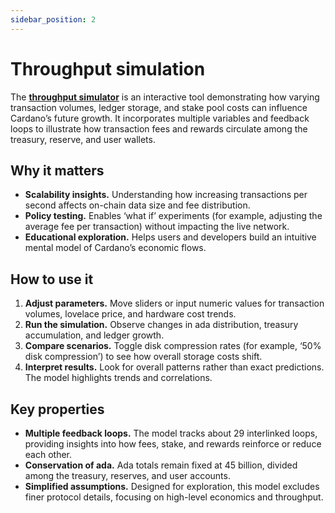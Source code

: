 ```yaml
---
sidebar_position: 2
---
```


# Throughput simulation

The [**throughput simulator**](https://www.insightmaker.com/insight/4DU4kmFVCFDaq30ux29PCe/Cardano-Throughput-v0-3) is an interactive tool demonstrating how varying transaction volumes, ledger storage, and stake pool costs can influence Cardano’s future growth. It incorporates multiple variables and feedback loops to illustrate how transaction fees and rewards circulate among the treasury, reserve, and user wallets.

## Why it matters

- **Scalability insights.** Understanding how increasing transactions per second affects on-chain data size and fee distribution.
- **Policy testing.** Enables ‘what if’ experiments (for example, adjusting the average fee per transaction) without impacting the live network.
- **Educational exploration.** Helps users and developers build an intuitive mental model of Cardano’s economic flows.

## How to use it

1. **Adjust parameters.** Move sliders or input numeric values for transaction volumes, lovelace price, and hardware cost trends.
2. **Run the simulation.** Observe changes in ada distribution, treasury accumulation, and ledger growth.
3. **Compare scenarios.** Toggle disk compression rates (for example, ‘50% disk compression’) to see how overall storage costs shift.
4. **Interpret results.** Look for overall patterns rather than exact predictions. The model highlights trends and correlations.

## Key properties

- **Multiple feedback loops.** The model tracks about 29 interlinked loops, providing insights into how fees, stake, and rewards reinforce or reduce each other.
- **Conservation of ada.** Ada totals remain fixed at 45 billion, divided among the treasury, reserves, and user accounts.
- **Simplified assumptions.** Designed for exploration, this model excludes finer protocol details, focusing on high-level economics and throughput.
